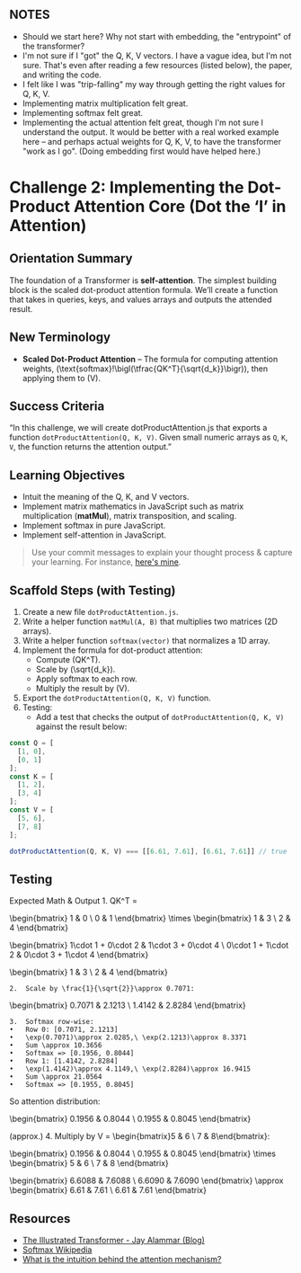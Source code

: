 ## NOTES
- Should we start here? Why not start with embedding, the "entrypoint" of the transformer?
- I'm not sure if I "got" the Q, K, V vectors. I have a vague idea, but I'm not sure. That's even after reading a few resources (listed below), the paper, and writing the code.
- I felt like I was "trip-falling" my way through getting the right values for Q, K, V.
- Implementing matrix multiplication felt great.
- Implementing softmax felt great.
- Implementing the actual attention felt great, though I'm not sure I understand the output. It would be better with a real worked example here – and perhaps actual weights for Q, K, V, to have the transformer "work as I go". (Doing embedding first would have helped here.)

# Challenge 2: Implementing the Dot-Product Attention Core (Dot the ‘I’ in Attention)

## Orientation Summary
The foundation of a Transformer is **self-attention**. The simplest building block is the scaled dot-product attention formula. We’ll create a function that takes in queries, keys, and values arrays and outputs the attended result.

## New Terminology
- **Scaled Dot-Product Attention** – The formula for computing attention weights, \(\text{softmax}\!\bigl(\tfrac{QK^T}{\sqrt{d_k}}\bigr)\), then applying them to \(V\).

## Success Criteria
“In this challenge, we will create dotProductAttention.js that exports a function `dotProductAttention(Q, K, V)`. Given small numeric arrays as `Q`, `K`, `V`, the function returns the attention output.”

## Learning Objectives
- Intuit the meaning of the Q, K, and V vectors.
- Implement matrix mathematics in JavaScript such as matrix multiplication (**matMul**), matrix transposition, and scaling.
- Implement softmax in pure JavaScript. 
- Implement self-attention in JavaScript.

> Use your commit messages to explain your thought process & capture your learning. For instance, [here's mine](https://github.com/sjmog/js-transformer/commit/5e288d3d16b85dbde75425418f6ef0db75ce0082).

## Scaffold Steps (with Testing)
1. Create a new file `dotProductAttention.js`.  
2. Write a helper function `matMul(A, B)` that multiplies two matrices (2D arrays).  
3. Write a helper function `softmax(vector)` that normalizes a 1D array.  
4. Implement the formula for dot-product attention:  
   - Compute \(QK^T\).  
   - Scale by \(\sqrt{d_k}\).  
   - Apply softmax to each row.
   - Multiply the result by \(V\).  
5. Export the `dotProductAttention(Q, K, V)` function.  
6. Testing:  
   - Add a test that checks the output of `dotProductAttention(Q, K, V)` against the result below:

```javascript
const Q = [
  [1, 0],
  [0, 1]
];
const K = [
  [1, 2],
  [3, 4]
];
const V = [
  [5, 6],
  [7, 8]
];

dotProductAttention(Q, K, V) === [[6.61, 7.61], [6.61, 7.61]] // true
```

## Testing
Expected Math & Output
	1.	QK^T =

\begin{bmatrix}
1 & 0 \\
0 & 1
\end{bmatrix}
\times
\begin{bmatrix}
1 & 3 \\
2 & 4
\end{bmatrix}

\begin{bmatrix}
1\cdot 1 + 0\cdot 2 & 1\cdot 3 + 0\cdot 4 \\
0\cdot 1 + 1\cdot 2 & 0\cdot 3 + 1\cdot 4
\end{bmatrix}

\begin{bmatrix}
1 & 3 \\
2 & 4
\end{bmatrix}

	2.	Scale by \frac{1}{\sqrt{2}}\approx 0.7071:

\begin{bmatrix}
0.7071 & 2.1213 \\
1.4142 & 2.8284
\end{bmatrix}

	3.	Softmax row-wise:
	•	Row 0: [0.7071, 2.1213]
	•	\exp(0.7071)\approx 2.0285,\ \exp(2.1213)\approx 8.3371
	•	Sum \approx 10.3656
	•	Softmax => [0.1956, 0.8044]
	•	Row 1: [1.4142, 2.8284]
	•	\exp(1.4142)\approx 4.1149,\ \exp(2.8284)\approx 16.9415
	•	Sum \approx 21.0564
	•	Softmax => [0.1955, 0.8045]
So attention distribution:

\begin{bmatrix}
0.1956 & 0.8044 \\
0.1955 & 0.8045
\end{bmatrix}

(approx.)
	4.	Multiply by V = \begin{bmatrix}5 & 6 \\ 7 & 8\end{bmatrix}:

\begin{bmatrix}
0.1956 & 0.8044 \\
0.1955 & 0.8045
\end{bmatrix}
\times
\begin{bmatrix}
5 & 6 \\
7 & 8
\end{bmatrix}

\begin{bmatrix}
6.6088 & 7.6088 \\
6.6090 & 7.6090
\end{bmatrix}
\approx
\begin{bmatrix}
6.61 & 7.61 \\
6.61 & 7.61
\end{bmatrix}

## Resources
- [The Illustrated Transformer - Jay Alammar (Blog)](http://jalammar.github.io/illustrated-transformer/)
- [Softmax Wikipedia](https://en.wikipedia.org/wiki/Softmax_function#:~:text=The%20softmax%20function%2C%20also%20known,used%20in%20multinomial%20logistic%20regression.)
- [What is the intuition behind the attention mechanism?](https://www.educative.io/answers/what-is-the-intuition-behind-the-dot-product-attention)

